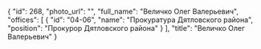 {
    "id": 268,
    "photo_url": "",
    "full_name": "Величко Олег Валерьевич",
    "offices": [
        {
            "id": "04-06",
            "name": "Прокуратура Дятловского района",
            "position": "Прокурор Дятловского района"
        }
    ],
    "title": "Величко Олег Валерьевич"
}